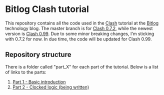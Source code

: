 # Bitlog Clash tutorial
This repository contains all the code used in the [Clash](http://www.clash-lang.org) tutorial at the [Bitlog](https://bitlog.it) technology blog. The master branch is for [Clash 0.7.2](http://hackage.haskell.org/package/clash-prelude-0.11.2), while the newest version is [Clash 0.99](http://hackage.haskell.org/package/clash-prelude-0.99). Due to some minor breaking changes, I'm sticking with 0.7.2 for now. In due time, the code will be updated for Clash 0.99.

## Repository structure
There is a folder called "part_X" for each part of the tutorial. Below is a list of links to the parts:

1. [Part 1 - Basic introduction](https://bitlog.it/hardware/a-basic-introduction-to-clash-for-fpga-development/)
2. [Part 2 - Clocked logic (being written)](https://bitlog.it)
